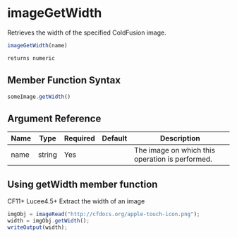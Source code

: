 # imageGetWidth

 Retrieves the width of the specified ColdFusion image.

```javascript
imageGetWidth(name)
```

```javascript
returns numeric
```

## Member Function Syntax

```javascript
someImage.getWidth()
```

## Argument Reference

| Name | Type | Required | Default | Description |
| --- | --- | --- | --- | --- |
| name | string | Yes |  | The image on which this operation is performed. |

## Using getWidth member function

CF11+ Lucee4.5+ Extract the width of an image

```javascript
imgObj = imageRead("http://cfdocs.org/apple-touch-icon.png");
width = imgObj.getWidth();
writeOutput(width);
```
